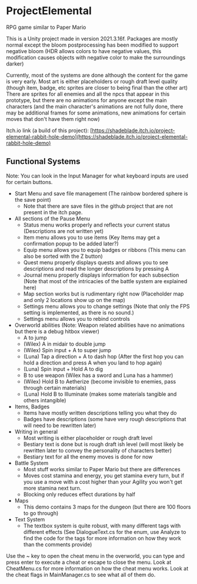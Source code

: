 # ProjectElemental
RPG game similar to Paper Mario

This is a Unity project made in version 2021.3.16f.
Packages are mostly normal except the bloom postprocessing has been modified to support negative bloom (HDR allows colors to have negative values, this modification causes objects with negative color to make the surroundings darker)

Currently, most of the systems are done although the content for the game is very early. Most art is either placeholders or rough draft level quality (though item, badge, etc sprites are closer to being final than the other art)
There are sprites for all enemies and all the npcs that appear in this prototype, but there are no animations for anyone except the main characters (and the main character's animations are not fully done, there may be additional frames for some animations, new animations for certain moves that don't have them right now)

Itch.io link (a build of this project): [https://shadeblade.itch.io/project-elemental-rabbit-hole-demo](https://shadeblade.itch.io/project-elemental-rabbit-hole-demo)

## Functional Systems
Note: You can look in the Input Manager for what keyboard inputs are used for certain buttons.

- Start Menu and save file management (The rainbow bordered sphere is the save point)
	- Note that there are save files in the github project that are not present in the itch page.
- All sections of the Pause Menu
	- Status menu works properly and reflects your current status (Descriptions are not written yet)
	- Item menu allows you to use items (Key Items may get a confirmation popup to be added later?)
	- Equip menu allows you to equip badges or ribbons (This menu can also be sorted with the Z button)
	- Quest menu properly displays quests and allows you to see descriptions and read the longer descriptions by pressing A	
	- Journal menu properly displays information for each subsection (Note that most of the intricacies of the battle system are explained here)
	- Map section works but is rudimentary right now (Placeholder map and only 2 locations show up on the map)
	- Settings menu allows you to change settings (Note that only the FPS setting is implemented, as there is no sound.)
	- Settings menu allows you to rebind controls
- Overworld abilities (Note: Weapon related abilities have no animations but there is a debug hitbox viewer)
	- A to jump
	- (Wilex) A in midair to double jump
	- (Wilex) Spin input + A to super jump
	- (Luna) Tap a direction + A to dash hop (After the first hop you can hold a direction and press A when you land to hop again)
	- (Luna) Spin input + Hold A to dig
	- B to use weapon (Wilex has a sword and Luna has a hammer)
	- (Wilex) Hold B to Aetherize (become invisible to enemies, pass through certain materials)
	- (Luna) Hold B to Illuminate (makes some materials tangible and others intangible)
- Items, Badges
	- Items have mostly written descriptions telling you what they do
	- Badges have descriptions (some have very rough descriptions that will need to be rewritten later)
- Writing in general
	- Most writing is either placeholder or rough draft level
	- Bestiary text is done but is rough draft ish level (will most likely be rewritten later to convey the personality of characters better)
	- Bestiary text for all the enemy moves is done for now
- Battle System
	- Most stuff works similar to Paper Mario but there are differences
	- Moves cost stamina and energy, you get stamina every turn, but if you use a move with a cost higher than your Agility you won't get more stamina next turn.
	- Blocking only reduces effect durations by half
- Maps
	- This demo contains 3 maps for the dungeon (but there are 100 floors to go through)
- Text System
  	- The textbox system is quite robust, with many different tags with different effects (See DialogueText.cs for the enum, use Analyze to find the code for the tags for more information on how they work than the comments provide)

Use the ~ key to open the cheat menu in the overworld, you can type and press enter to execute a cheat or escape to close the menu. Look at CheatMenu.cs for more information on how the cheat menu works. Look at the cheat flags in MainManager.cs to see what all of them do.
